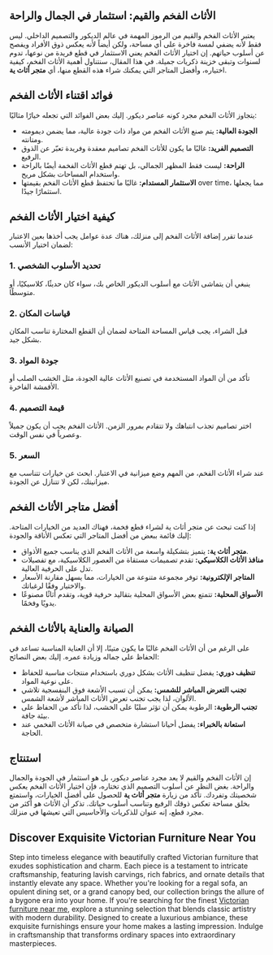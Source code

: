 <h2>الأثاث الفخم والقيم: استثمار في الجمال والراحة</h2>
يعتبر الأثاث الفخم والقيم من الرموز المهمة في عالم الديكور والتصميم الداخلي. ليس فقط لأنه يضفي لمسة فاخرة على أي مساحة، ولكن أيضاً لأنه يعكس ذوق الأفراد ويفصح عن أسلوب حياتهم. إن اختيار الأثاث الفخم يعني الاستثمار في قطع فريدة من نوعها، تدوم لسنوات وتبقى خزينة ذكريات جميلة. في هذا المقال، سنتناول أهمية الأثاث الفخم، كيفية اختياره، وأفضل المتاجر التي يمكنك شراء هذه القطع منها، أي <strong>متجر أثاث ية</strong>.
<h2>فوائد اقتناء الأثاث الفخم</h2>
يتجاوز الأثاث الفخم مجرد كونه عناصر ديكور. إليك بعض الفوائد التي تجعله خيارًا مثاليًا:
<ul>
 	<li><strong>الجودة العالية:</strong> يتم صنع الأثاث الفخم من مواد ذات جودة عالية، مما يضمن ديمومته ومتانته.</li>
 	<li><strong>التصميم الفريد:</strong> غالبًا ما يكون للأثاث الفخم تصاميم معقدة وفريدة تعبّر عن الذوق الرفيع.</li>
 	<li><strong>الراحة:</strong> ليست فقط المظهر الجمالي، بل تهتم قطع الأثاث الفخمة أيضًا بالراحة واستخدام المساحات بشكل مريح.</li>
 	<li><strong>الاستثمار المستدام:</strong> غالبًا ما تحتفظ قطع الأثاث الفخم بقيمتها over time، مما يجعلها استثمارًا جيدًا.</li>
</ul>
<h2>كيفية اختيار الأثاث الفخم</h2>
عندما تقرر إضافة الأثاث الفخم إلى منزلك، هناك عدة عوامل يجب أخذها بعين الاعتبار لضمان اختيار الأنسب:
<h3>1. تحديد الأسلوب الشخصي</h3>
ينبغي أن يتماشى الأثاث مع أسلوب الديكور الخاص بك، سواء كان حديثًا، كلاسيكيًا، أو متوسطًا.
<h3>2. قياسات المكان</h3>
قبل الشراء، يجب قياس المساحة المتاحة لضمان أن القطع المختارة تناسب المكان بشكل جيد.
<h3>3. جودة المواد</h3>
تأكد من أن المواد المستخدمة في تصنيع الأثاث عالية الجودة، مثل الخشب الصلب أو الأقمشة الفاخرة.
<h3>4. قيمة التصميم</h3>
اختر تصاميم تجذب انتباهك ولا تتقادم بمرور الزمن. الأثاث الفخم يجب أن يكون جميلاً وعصرياً في نفس الوقت.
<h3>5. السعر</h3>
عند شراء الأثاث الفخم، من المهم وضع ميزانية في الاعتبار. ابحث عن خيارات تتناسب مع ميزانيتك، لكن لا تتنازل عن الجودة.
<h2>أفضل متاجر الأثاث الفخم</h2>
إذا كنت تبحث عن متجر أثاث ية لشراء قطع فخمة، فهناك العديد من الخيارات المتاحة. إليك قائمة ببعض من أفضل المتاجر التي تعكس الأناقة والجودة:
<ul>
 	<li><strong>متجر أثاث ية:</strong> يتميز بتشكيلة واسعة من الأثاث الفخم الذي يناسب جميع الأذواق.</li>
 	<li><strong>منافذ الأثاث الكلاسيكي:</strong> تقدم تصميمات مستقاة من العصور الكلاسيكية، مع تفصيلات تدل على الحرفية العالية.</li>
 	<li><strong>المتاجر الإلكترونية:</strong> توفر مجموعة متنوعة من الخيارات، مما يسهل مقارنة الأسعار والاختيار وفقًا لرغباتك.</li>
 	<li><strong>الأسواق المحلية:</strong> تتمتع بعض الأسواق المحلية بتقاليد حرفية قوية، وتقدم أثاثًا مصنوعًا يدويًا وفخمًا.</li>
</ul>
<h2>الصيانة والعناية بالأثاث الفخم</h2>
على الرغم من أن الأثاث الفخم غالبًا ما يكون متينًا، إلا أن العناية المناسبة تساعد في الحفاظ على جماله وزيادة عمره. إليك بعض النصائح:
<ul>
 	<li><strong>تنظيف دوري:</strong> يفضل تنظيف الأثاث بشكل دوري باستخدام منتجات مناسبة للحفاظ على نوعية المواد.</li>
 	<li><strong>تجنب التعرض المباشر للشمس:</strong> يمكن أن تسبب الأشعة فوق البنفسجية تلاشي الألوان، لذا يجب تجنب تعرض الأثاث المباشر لأشعة الشمس.</li>
 	<li><strong>تجنب الرطوبة:</strong> الرطوبة يمكن أن تؤثر سلبًا على الخشب، لذا تأكد من الحفاظ على بيئة جافة.</li>
 	<li><strong>استعانة بالخبراء:</strong> يفضل أحيانا استشارة متخصص في صيانة الأثاث الفخمي عند الحاجة.</li>
</ul>
<h2>استنتاج</h2>
إن الأثاث الفخم والقيم لا يعد مجرد عناصر ديكور، بل هو استثمار في الجودة والجمال والراحة. بغض النظر عن أسلوب التصميم الذي تختاره، فإن اختيار الأثاث الفخم يعكس شخصيتك وتفردك. تأكد من زيارة <strong>متجر أثاث ية</strong> للحصول على أفضل الخيارات، واستمتع بخلق مساحة تعكس ذوقك الرفيع وتناسب أسلوب حياتك. تذكر أن الأثاث هو أكثر من مجرد قطع، إنه عنوان للذكريات والأحاسيس التي تعيشها في منزلك.
<h2>Discover Exquisite Victorian Furniture Near You</h2>
Step into timeless elegance with beautifully crafted Victorian furniture that exudes sophistication and charm. Each piece is a testament to intricate craftsmanship, featuring lavish carvings, rich fabrics, and ornate details that instantly elevate any space. Whether you're looking for a regal sofa, an opulent dining set, or a grand canopy bed, our collection brings the allure of a bygone era into your home. If you're searching for the finest <a href="https://www.mobiliacleopatra.com/">Victorian furniture near me</a>, explore a stunning selection that blends classic artistry with modern durability. Designed to create a luxurious ambiance, these exquisite furnishings ensure your home makes a lasting impression. Indulge in craftsmanship that transforms ordinary spaces into extraordinary masterpieces.
